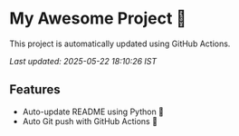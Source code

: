 # My Awesome Project 🚀

This project is automatically updated using GitHub Actions.

_Last updated: 2025-05-22 18:10:26 IST_

## Features
- Auto-update README using Python 🐍
- Auto Git push with GitHub Actions 🤖
